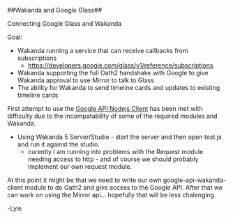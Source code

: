 ##Wakanda and Google Glass##

Connecting Google Glass and Wakanda

Goal:
* Wakanda running a service that can receive callbacks from subscriptions
  * https://developers.google.com/glass/v1/reference/subscriptions
* Wakanda supporting the full Oath2 handshake with Google to give Wakanda approval to use Mirror to talk to Glass
* The ability for Wakanda to send timeline cards and updates to existing timeline cards

First attempt to use the [Google API Nodejs Client](https://github.com/google/google-api-nodejs-client/) has been met with difficulty due to the incompatability of some of the required modules and Wakanda.
* Using Wakanda 5 Server/Studio - start the server and then open test.js and run it against the studio.
  * curently I am running into problems with the Request module needing access to http - and of course we should probably implement our own request module.
  
At this point it might be that we need to write our own google-api-wakanda-client module to do Oath2 and give access to the Google API.
After that we can work on using the Mirror api... hopefully that will be less chalenging.


-Lyle
